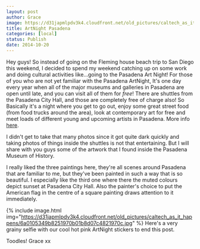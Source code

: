 ```yaml
---
layout: post
author: Grace
image: https://d31japmlpdv3k4.cloudfront.net/old_pictures/caltech_as_it_happens/6a0105349b8251970b01b8d07c471d970c.jpg
title: ArtNight Pasadena 
categories: [local]
status: Publish
date: 2014-10-20
---
```


Hey guys!
So instead of going on the Fleming house beach trip to San Diego this weekend, I decided to spend my weekend catching up on some work and doing cultural activities like...going to the Pasadena Art Night!
For those of you who are not yet familiar with the Pasadena ArtNight, It's one day every year when all of the major museums and galleries in Pasadena are open until late, and you can visit all of them for *free*! There are shuttles from the Pasadena City Hall, and those are completely free of charge also! So Basically it's a night where you get to go out, enjoy some great street food (from food trucks around the area), look at contemporary art for free and meet loads of different young and upcoming artists in Pasadena. More info <a href="https://www.artnightpasadena.org/" target="_self">here</a>.

I didn't get to take that many photos since it got quite dark quickly and taking photos of things inside the shuttles is not that entertaining. But I will share with you guys some of the artwork that I found inside the Pasadena Museum of History.

I really liked the three paintings here, they're all scenes around Pasadena that are familiar to me, but they've been painted in such a way that is so beautiful. I especially like the third one where there the muted colours depict sunset at Pasadena City Hall. Also the painter's choice to put the American flag in the centre of a square painting draws attention to it immediately.


{% include image.html img="https://d31japmlpdv3k4.cloudfront.net/old_pictures/caltech_as_it_happens/6a0105349b8251970b01b8d07c4821970c.jpg" %}
Here's a very grainy selfie with our cool hot pink ArtNight stickers to end this post.

Toodles!
Grace xx
